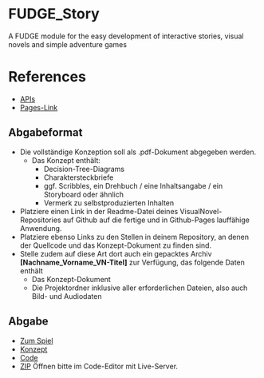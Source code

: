 # FUDGE_Story
A FUDGE module for the easy development of interactive stories, visual novels and simple adventure games


# References
- [APIs](https://jirkadelloro.github.io/FUDGE_Story/Documentation/Reference/#fudge-story-reference)
- [Pages-Link](https://jirkadelloro.github.io/FUDGE_Story/Tutorial_WS22/Tutorial_WS22.html)


##  Abgabeformat

* Die vollständige Konzeption soll als .pdf-Dokument abgegeben werden.
  * Das Konzept enthält:
    * Decision-Tree-Diagrams
    * Charaktersteckbriefe
    * ggf. Scribbles, ein Drehbuch / eine Inhaltsangabe / ein Storyboard oder ähnlich
    * Vermerk zu selbstproduzierten Inhalten
* Platziere einen Link in der Readme-Datei deines VisualNovel-Repositories auf Github auf die fertige und in Github-Pages lauffähige Anwendung.
* Platziere ebenso Links zu den Stellen in deinem Repository, an denen der Quellcode und das Konzept-Dokument zu finden sind.
* Stelle zudem auf diese Art dort auch ein gepacktes Archiv <b>[Nachname_Vorname_VN-Titel]</b> zur Verfügung, das folgende Daten enthält
  * Das Konzept-Dokument 
  * Die Projektordner inklusive aller erforderlichen Dateien, also auch Bild- und Audiodaten

##  Abgabe
- [Zum Spiel](https://manzijes.github.io/WPM_Visual_Novel/BehindTheScenes/Index.html)
- [Konzept](https://github.com/manzijes/WPM_Visual_Novel/blob/main/Konzept)
- [Code](https://github.com/manzijes/WPM_Visual_Novel/tree/main/BehindTheScenes)
- [ZIP](https://github.com/manzijes/WPM_Visual_Novel/tree/main/Manzi_Jessica_BehindTheScenes.zip) Öffnen bitte im Code-Editor mit Live-Server.